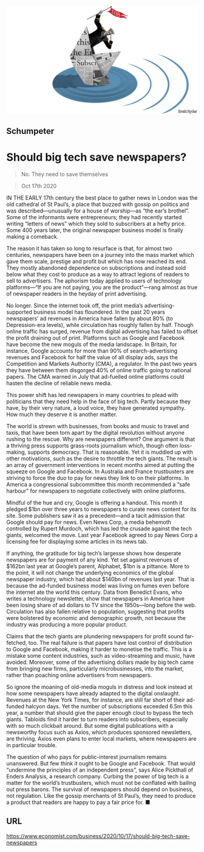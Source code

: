 ![](./images/20201017_WBD000_0.jpg)

## Schumpeter

# Should big tech save newspapers?

> No. They need to save themselves

> Oct 17th 2020

IN THE EARLY 17th century the best place to gather news in London was the old cathedral of St Paul’s, a place that buzzed with gossip on politics and was described—unusually for a house of worship—as “the ear’s brothel”. Some of the informants were entrepreneurs; they had recently started writing “letters of news” which they sold to subscribers at a hefty price. Some 400 years later, the original newspaper business model is finally making a comeback.

The reason it has taken so long to resurface is that, for almost two centuries, newspapers have been on a journey into the mass market which gave them scale, prestige and profit but which has now reached its end. They mostly abandoned dependence on subscriptions and instead sold below what they cost to produce as a way to attract legions of readers to sell to advertisers. The aphorism today applied to users of technology platforms—“If you are not paying, you are the product”—rang almost as true of newspaper readers in the heyday of print advertising.

No longer. Since the internet took off, the print media’s advertising-supported business model has floundered. In the past 20 years newspapers’ ad revenues in America have fallen by about 80% (to Depression-era levels), while circulation has roughly fallen by half. Though online traffic has surged, revenue from digital advertising has failed to offset the profit draining out of print. Platforms such as Google and Facebook have become the new moguls of the media landscape. In Britain, for instance, Google accounts for more than 90% of search-advertising revenues and Facebook for half the value of all display ads, says the Competition and Markets Authority (CMA), a regulator. In the past two years they have between them disgorged 40% of online traffic going to national papers. The CMA warned in July that ad-fuelled online platforms could hasten the decline of reliable news media.

This power shift has led newspapers in many countries to plead with politicians that they need help in the face of big tech. Partly because they have, by their very nature, a loud voice, they have generated sympathy. How much they deserve it is another matter.

The world is strewn with businesses, from books and music to travel and taxis, that have been torn apart by the digital revolution without anyone rushing to the rescue. Why are newspapers different? One argument is that a thriving press supports grass-roots journalism which, though often loss-making, supports democracy. That is reasonable. Yet it is muddled up with other motivations, such as the desire to throttle the tech giants. The result is an array of government interventions in recent months aimed at putting the squeeze on Google and Facebook. In Australia and France trustbusters are striving to force the duo to pay for news they link to on their platforms. In America a congressional subcommittee this month recommended a “safe harbour” for newspapers to negotiate collectively with online platforms.

Mindful of the hue and cry, Google is offering a handout. This month it pledged $1bn over three years to newspapers to curate news content for its site. Some publishers saw it as a precedent—and a tacit admission that Google should pay for news. Even News Corp, a media behemoth controlled by Rupert Murdoch, which has led the crusade against the tech giants, welcomed the move. Last year Facebook agreed to pay News Corp a licensing fee for displaying some articles in its news tab.

If anything, the gratitude for big tech’s largesse shows how desperate newspapers are for payment of any kind. Yet set against revenues of $162bn last year at Google’s parent, Alphabet, $1bn is a pittance. More to the point, it will not change the underlying economics of the global newspaper industry, which had about $140bn of revenues last year. That is because the ad-funded business model was living on fumes even before the internet ate the world this century. Data from Benedict Evans, who writes a technology newsletter, show that newspapers in America have been losing share of ad dollars to TV since the 1950s—long before the web. Circulation has also fallen relative to population, suggesting that profits were bolstered by economic and demographic growth, not because the industry was producing a more popular product.

Claims that the tech giants are plundering newspapers for profit sound far-fetched, too. The real failure is that papers have lost control of distribution to Google and Facebook, making it harder to monetise the traffic. This is a mistake some content industries, such as video-streaming and music, have avoided. Moreover, some of the advertising dollars made by big tech came from bringing new firms, particularly microbusinesses, into the market, rather than poaching online advertisers from newspapers.

So ignore the moaning of old-media moguls in distress and look instead at how some newspapers have already adapted to the digital onslaught. Revenues at the New York Times, for instance, are still far short of their ad-funded halcyon days. Yet the number of subscriptions exceeded 6.5m this year, a number that should give the paper enough clout to bypass the tech giants. Tabloids find it harder to turn readers into subscribers, especially with so much clickbait around. But some digital publications with a newsworthy focus such as Axios, which produces sponsored newsletters, are thriving. Axios even plans to enter local markets, where newspapers are in particular trouble.

The question of who pays for public-interest journalism remains unanswered. But few think it ought to be Google and Facebook. That would “undermine the principles of an independent press”, says Alice Pickthall of Enders Analysis, a research company. Curbing the power of big tech is a matter for the world’s trustbusters, which must not be conflated with bailing out press barons. The survival of newspapers should depend on business, not regulation. Like the gossip merchants of St Paul’s, they need to produce a product that readers are happy to pay a fair price for. ■

## URL

https://www.economist.com/business/2020/10/17/should-big-tech-save-newspapers
